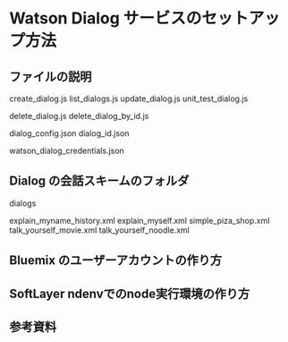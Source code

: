 # Watson Dialog サービスのセットアップ方法

## ファイルの説明

create_dialog.js
list_dialogs.js
update_dialog.js
unit_test_dialog.js

delete_dialog.js
delete_dialog_by_id.js


dialog_config.json
dialog_id.json

watson_dialog_credentials.json


## Dialog の会話スキームのフォルダ

dialogs

explain_myname_history.xml
explain_myself.xml
simple_piza_shop.xml
talk_yourself_movie.xml
talk_yourself_noodle.xml


## Bluemix のユーザーアカウントの作り方


## SoftLayer ndenvでのnode実行環境の作り方

## 参考資料




